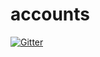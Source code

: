 # accounts

[![Gitter](https://badges.gitter.im/Join%20Chat.svg)](https://gitter.im/People-Cloud/accounts?utm_source=badge&utm_medium=badge&utm_campaign=pr-badge&utm_content=badge)